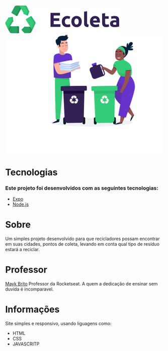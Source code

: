 ![](/public/assets/logo.svg)
![](/public/assets/home-background.svg)

# Tecnologias


### Este projeto foi desenvolvidos com as seguintes tecnologias:

* [Expo](https://expo.io/)
* [Node.js](https://nodejs.org/en/)


# Sobre


Um simples projeto desenvolvido para que recicladores possam encontrar em suas cidades, pontos de coleta, levando em conta qual tipo de resíduo estará a reciclar.


# Professor

[Mayk Brito](https://github.com/maykbrito) Professor da Rocketseat. A quem a dedicação de ensinar sem duvida é incomparavel. 


# Informações


Site simples e responsivo, usando liguagens como: 
* HTML
* CSS
* JAVASCRITP





